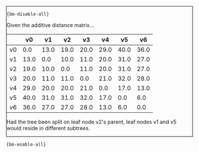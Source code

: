 <div style="border:1px solid black;">

`{bm-disable-all}`

Given the additive distance matrix...

<table>
<thead><tr>
<th></th>
<th>v0</th>
<th>v1</th>
<th>v2</th>
<th>v3</th>
<th>v4</th>
<th>v5</th>
<th>v6</th>
</tr></thead>
<tbody>
<tr>
<td>v0</td>
<td>0.0</td>
<td>13.0</td>
<td>19.0</td>
<td>20.0</td>
<td>29.0</td>
<td>40.0</td>
<td>36.0</td>
</tr>
<tr>
<td>v1</td>
<td>13.0</td>
<td>0.0</td>
<td>10.0</td>
<td>11.0</td>
<td>20.0</td>
<td>31.0</td>
<td>27.0</td>
</tr>
<tr>
<td>v2</td>
<td>19.0</td>
<td>10.0</td>
<td>0.0</td>
<td>11.0</td>
<td>20.0</td>
<td>31.0</td>
<td>27.0</td>
</tr>
<tr>
<td>v3</td>
<td>20.0</td>
<td>11.0</td>
<td>11.0</td>
<td>0.0</td>
<td>21.0</td>
<td>32.0</td>
<td>28.0</td>
</tr>
<tr>
<td>v4</td>
<td>29.0</td>
<td>20.0</td>
<td>20.0</td>
<td>21.0</td>
<td>0.0</td>
<td>17.0</td>
<td>13.0</td>
</tr>
<tr>
<td>v5</td>
<td>40.0</td>
<td>31.0</td>
<td>31.0</td>
<td>32.0</td>
<td>17.0</td>
<td>0.0</td>
<td>6.0</td>
</tr>
<tr>
<td>v6</td>
<td>36.0</td>
<td>27.0</td>
<td>27.0</td>
<td>28.0</td>
<td>13.0</td>
<td>6.0</td>
<td>0.0</td>
</tr>
</tbody>
</table>

Had the tree been split on leaf node v2's parent, leaf nodes v1 and v5 would reside in 
different subtrees.

</div>

`{bm-enable-all}`

